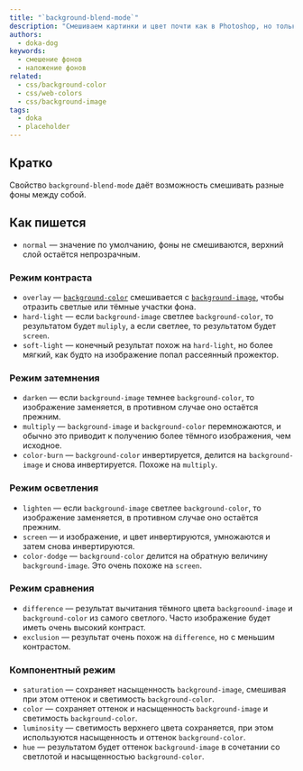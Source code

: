 ```yaml
---
title: "`background-blend-mode`"
description: "Смешиваем картинки и цвет почти как в Photoshop, но только в CSS."
authors:
  - doka-dog
keywords:
  - смешение фонов
  - наложение фонов
related:
  - css/background-color
  - css/web-colors
  - css/background-image
tags:
  - doka
  - placeholder
---
```


## Кратко

Свойство `background-blend-mode` даёт возможность смешивать разные фоны между собой.

## Как пишется

- `normal` — значение по умолчанию, фоны не смешиваются, верхний слой остаётся непрозрачным.

### Режим контраста

- `overlay` — [`background-color`](/css/background-color/) смешивается с [`background-image`](/css/background-image/), чтобы отразить светлые или тёмные участки фона.
- `hard-light` — если `background-image` светлее `background-color`, то результатом будет `muliply`, а если светлее, то результатом будет `screen`.
- `soft-light` — конечный результат похож на `hard-light`, но более мягкий, как будто на изображение попал рассеянный прожектор.

### Режим затемнения

- `darken` — если `background-image` темнее `background-color`, то изображение заменяется, в противном случае оно остаётся прежним.
- `multiply` — `background-image` и `background-color` перемножаются, и обычно это приводит к получению более тёмного изображения, чем исходное.
- `color-burn` — `background-color` инвертируется, делится на `background-image` и снова инвертируется. Похоже на `multiply`.

### Режим осветления

- `lighten` — если `background-image` светлее `background-color`, то изображение заменяется, в противном случае оно остаётся прежним.
- `screen` — и изображение, и цвет инвертируются, умножаются и затем снова инвертируются.
- `color-dodge` — `background-color` делится на обратную величину `background-image`. Это очень похоже на `screen`.

### Режим сравнения

- `difference` — результат вычитания тёмного цвета `backgroound-image` и `background-color` из самого светлого. Часто изображение будет иметь очень высокий контраст.
- `exclusion` — результат очень похож на `difference`, но с меньшим контрастом.

### Компонентный режим

- `saturation` — сохраняет насыщенность `background-image`, смешивая при этом оттенок и светимость `background-color`.
- `color` — сохраняет оттенок и насыщенность `background-image` и светимость `background-color`.
- `luminosity` — светимость верхнего цвета сохраняется, при этом используются насыщенность и оттенок `background-color`.
- `hue` — результатом будет оттенок `background-image` в сочетании со светлотой и насыщенностью `background-color`.
